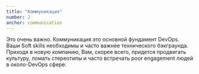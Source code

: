 ```yaml
---
title: "Коммуникация"
number: 2
anchor: communication
---
```


Это очень важно. Коммуникация это основной фундамент DevOps. Ваши Soft skills необходимы и часто важнее технического 
бэкграунда. Приходя в новую компанию, Вам, скорее всего, придется продвигать культуру, ломать стереотипы и часто 
встречать poor engagement людей в около-DevOps сфере.